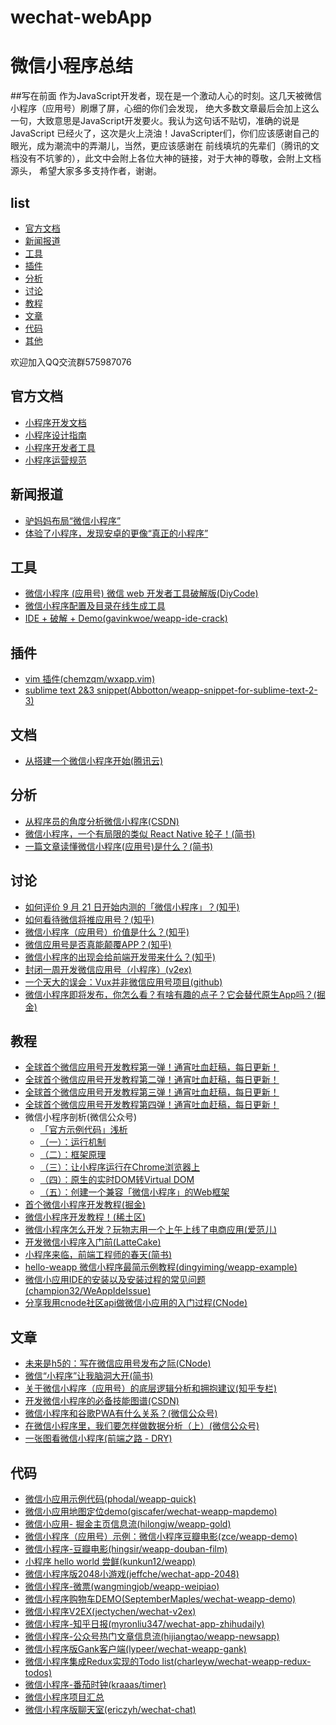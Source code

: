 # wechat-webApp
# 微信小程序总结

##写在前面
    作为JavaScript开发者，现在是一个激动人心的时刻。这几天被微信小程序（应用号）刷爆了屏，心细的你们会发现，
    绝大多数文章最后会加上这么一句，大致意思是JavaScript开发要火。我认为这句话不贴切，准确的说是JavaScript
    已经火了，这次是火上浇油！JavaScripter们，你们应该感谢自己的眼光，成为潮流中的弄潮儿，当然，更应该感谢在
    前线填坑的先辈们（腾讯的文档没有不坑爹的），此文中会附上各位大神的链接，对于大神的尊敬，会附上文档源头，
    希望大家多多支持作者，谢谢。

## list

- [官方文档](#官方文档)
- [新闻报道](#新闻报道)
- [工具](#工具)
- [插件](#插件)
- [分析](#分析)
- [讨论](#讨论)
- [教程](#教程)
- [文章](#文章)
- [代码](#代码)
- [其他](#其他)

欢迎加入QQ交流群575987076

## 官方文档

- [小程序开发文档](https://mp.weixin.qq.com/debug/wxadoc/dev/index.html)
- [小程序设计指南](https://mp.weixin.qq.com/debug/wxadoc/design/index.html)
- [小程序开发者工具](https://mp.weixin.qq.com/debug/wxadoc/dev/devtools/download.html)
- [小程序运营规范](https://mp.weixin.qq.com/debug/wxadoc/product/index.html)

## 新闻报道
- [驴妈妈布局“微信小程序”](http://news.163.com/17/0105/06/CA0FL25K00018AOP.html)
- [体验了小程序，发现安卓的更像“真正的小程序”](http://36kr.com/p/5060520.html)


## 工具

- [微信小程序 (应用号) 微信 web 开发者工具破解版(DiyCode)](http://www.diycode.cc/topics/308)
- [微信小程序配置及目录在线生成工具](https://weapptool.com)
- [IDE + 破解 + Demo(gavinkwoe/weapp-ide-crack)](https://github.com/gavinkwoe/weapp-ide-crack)

## 插件

- [vim 插件(chemzqm/wxapp.vim)](https://github.com/chemzqm/wxapp.vim)
- [sublime text 2&3 snippet(Abbotton/weapp-snippet-for-sublime-text-2-3)](https://github.com/Abbotton/weapp-snippet-for-sublime-text-2-3)

## 文档

- [从搭建一个微信小程序开始(腾讯云)](https://www.qcloud.com/act/event/yingyonghao.html)

## 分析

- [从程序员的角度分析微信小程序(CSDN)](http://blog.csdn.net/yulianlin/article/details/52621413)
- [微信小程序，一个有局限的类似 React Native 轮子！(简书)](http://www.jianshu.com/p/060c6f3dd4e8)
- [一篇文章读懂微信小程序(应用号)是什么？(简书)](http://www.jianshu.com/p/a256ea4a3d0e)

## 讨论

- [如何评价 9 月 21 日开始内测的「微信小程序」？(知乎)](https://www.zhihu.com/question/50874500)
- [如何看待微信将推应用号？(知乎)](https://www.zhihu.com/question/39374074)
- [微信小程序（应用号）价值是什么？(知乎)](https://www.zhihu.com/question/50875544)
- [微信应用号是否真能颠覆APP？(知乎)](https://www.zhihu.com/question/50878415)
- [微信小程序的出现会给前端开发带来什么？(知乎)](https://www.zhihu.com/question/50900987)
- [封闭一周开发微信应用号（小程序）(v2ex)](https://www.v2ex.com/t/308005)
- [一个天大的误会：Vux并非微信应用号项目(github)](https://github.com/airyland/vux/issues/587)
- [微信小程序即将发布，你怎么看？有啥有趣的点子？它会替代原生App吗？(掘金)](http://gold.xitu.io/entry/57e31c72bf22ec00584ca6b8/detail)

## 教程

- [全球首个微信应用号开发教程第一弹！通宵吐血赶稿，每日更新！](http://www.diycode.cc/topics/311)
- [全球首个微信应用号开发教程第二弹！通宵吐血赶稿，每日更新！](http://www.diycode.cc/topics/312)
- [全球首个微信应用号开发教程第三弹！通宵吐血赶稿，每日更新！](http://www.diycode.cc/topics/316)
- [全球首个微信应用号开发教程第四弹！通宵吐血赶稿，每日更新！](http://www.diycode.cc/topics/325)
- 微信小程序剖析(微信公众号)
  - [「官方示例代码」浅析](http://mp.weixin.qq.com/s?__biz=MjM5Mjg4NDMwMA==&mid=2652974082&idx=1&sn=47c7f672caf629cd846e315b8df2b1c5&scene=21#wechat_redirect)
  - [（一）：运行机制](http://mp.weixin.qq.com/s?__biz=MjM5Mjg4NDMwMA==&mid=2652974093&idx=1&sn=0570a243304ea8bb7d1b636624886fb1&scene=21#wechat_redirect)
  - [（二）：框架原理](http://mp.weixin.qq.com/s?__biz=MjM5Mjg4NDMwMA==&mid=2652974111&idx=1&sn=93a868cdb59b5dd77c65c7a5303e6e31#rd)
  - [（三）：让小程序运行在Chrome浏览器上](http://mp.weixin.qq.com/s?__biz=MjM5Mjg4NDMwMA==&mid=2652974133&idx=1&sn=3b67419e8ac0bb8262ca4c1e3cdabb35#rd)
  - [（四）：原生的实时DOM转Virtual DOM](http://mp.weixin.qq.com/s?__biz=MjM5Mjg4NDMwMA==&mid=2652974146&idx=1&sn=52041fdca4245e8f4b670ed20efa77de#rd)
  - [（五）：创建一个兼容「微信小程序」的Web框架](http://mp.weixin.qq.com/s?__biz=MjM5Mjg4NDMwMA==&mid=2652974149&idx=1&sn=3efe5e6ee479ad6cbddc0a607cd40411#rd)
- [首个微信小程序开发教程(掘金)](http://gold.xitu.io/entry/57e34d6bd2030900691e9ad7)
- [微信小程序开发教程！(稀土区)](http://xituqu.com/508.html)
- [微信小程序怎么开发？玩物志用一个上午上线了电商应用(爱范儿)](http://www.ifanr.com/721124)
- [开发微信小程序入门前(LatteCake)](http://lattecake.com/post/20098)
- [小程序来临，前端工程师的春天(简书)](http://www.jianshu.com/p/fc958b73441a)
- [hello-weapp 微信小程序最简示例教程(dingyiming/weapp-example)](https://github.com/dingyiming/weapp-example)
- [微信小应用IDE的安装以及安装过程的常见问题(champion32/WeAppIdeIssue)](https://github.com/champion32/WeAppIdeIssue)
- [分享我用cnode社区api做微信小应用的入门过程(CNode)](https://cnodejs.org/topic/57ea257b3670ca3f44c5beb6)

## 文章

- [未来是h5的：写在微信应用号发布之际(CNode)](https://cnodejs.org/topic/57e330d07d8293463a01e7e0)
- [微信“小程序”让我脑洞大开(简书)](http://www.jianshu.com/p/60c8fd8d6862)
- [关于微信小程序（应用号）的底层逻辑分析和拥抱建议(知乎专栏)](https://zhuanlan.zhihu.com/p/22565340)
- [开发微信小程序的必备技能图谱(CSDN)](http://geek.csdn.net/news/detail/103138)
- [微信小程序和谷歌PWA有什么关系？(微信公众号)](http://mp.weixin.qq.com/s?__biz=MzAwODY4OTk2Mg==&mid=2652039482&idx=2&sn=778e1313ebbd832b590b81a8088b63db#rd)
- [在微信小程序里，我们要怎样做数据分析（上）(微信公众号)](http://mp.weixin.qq.com/s?__biz=MzI0ODU0MDg0Mw==&mid=2247483754&idx=1&sn=9578311da11d1fd3889e0829505c3993&scene=2&srcid=0924io6H1CmEPGYJxmEQVtlA)
- [一张图看微信小程序(前端之路 - DRY)](http://zhenhua-lee.github.io/manmage/wx.html)

## 代码

- [微信小应用示例代码(phodal/weapp-quick)](https://github.com/phodal/weapp-quick)
- [微信小应用地图定位demo(giscafer/wechat-weapp-mapdemo)](https://github.com/giscafer/wechat-weapp-mapdemo)
- [微信小应用- 掘金主页信息流(hilongjw/weapp-gold)](https://github.com/hilongjw/weapp-gold)
- [微信小程序（应用号）示例：微信小程序豆瓣电影(zce/weapp-demo)](https://github.com/zce/weapp-demo)
- [微信小程序-豆瓣电影(hingsir/weapp-douban-film)](https://github.com/hingsir/weapp-douban-film)
- [小程序 hello world 尝鲜(kunkun12/weapp)](https://github.com/kunkun12/weapp)
- [微信小程序版2048小游戏(jeffche/wechat-app-2048)](https://github.com/jeffche/wechat-app-2048)
- [微信小程序-微票(wangmingjob/weapp-weipiao)](https://github.com/wangmingjob/weapp-weipiao)
- [微信小程序购物车DEMO(SeptemberMaples/wechat-weapp-demo)](https://github.com/SeptemberMaples/wechat-weapp-demo)
- [微信小程序V2EX(jectychen/wechat-v2ex)](https://github.com/jectychen/wechat-v2ex)
- [微信小程序-知乎日报(myronliu347/wechat-app-zhihudaily)](https://github.com/myronliu347/wechat-app-zhihudaily)
- [微信小程序-公众号热门文章信息流(hijiangtao/weapp-newsapp)](https://github.com/hijiangtao/weapp-newsapp)
- [微信小程序版Gank客户端(lypeer/wechat-weapp-gank)](https://github.com/lypeer/wechat-weapp-gank)
- [微信小程序集成Redux实现的Todo list(charleyw/wechat-weapp-redux-todos)](https://github.com/charleyw/wechat-weapp-redux-todos)
- [微信小程序-番茄时钟(kraaas/timer)](https://github.com/kraaas/timer)
- [微信小程序项目汇总](http://javascript.ctolib.com/categories/javascript-wechat-weapp.html)
- [微信小程序版聊天室(ericzyh/wechat-chat)](https://github.com/ericzyh/wechat-chat)
